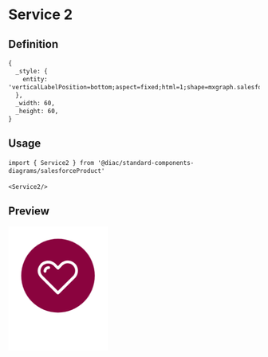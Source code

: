 # Service 2

## Definition

```
{
  _style: { 
    entity: 'verticalLabelPosition=bottom;aspect=fixed;html=1;shape=mxgraph.salesforce.service2;',
  },
  _width: 60,
  _height: 60,
}
```

## Usage

```
import { Service2 } from '@diac/standard-components-diagrams/salesforceProduct'

<Service2/>
```

## Preview

<img src="./service-2.png" width="200"/>
